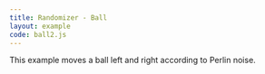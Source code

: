 ```yaml
---
title: Randomizer - Ball
layout: example
code: ball2.js
---
```


This example moves a ball left and right according to Perlin noise.
